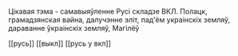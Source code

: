 
Цікавая тэма - самавыяўленне Русі складзе ВКЛ.
Полацк, грамадзянская вайна, далучэнне эліт, пад'ём украінскіх земляў, дараванне ўкраінскіх земляў, Магілёў

[[русь]]
[[выкл]]
[[русь у вкл]]
